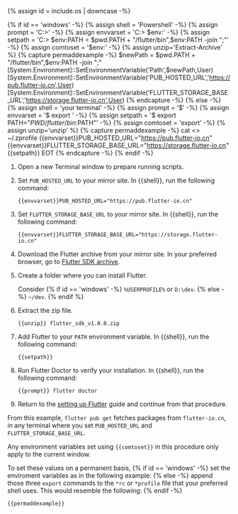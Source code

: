 {% assign id =  include.os | downcase -%}

{% if id == 'windows' -%}
{% assign shell = 'Powershell' -%}
{% assign prompt = 'C:\>' -%}
{% assign envvarset = 'C:\> $env:' -%}
{% assign setpath = 'C:\> $env:PATH = $pwd.PATH + "/flutter/bin",$env:PATH -join ";"' -%}
{% assign comtoset = '$env:' -%}
{% assign unzip='Extract-Archive' %}
{% capture permaddexample -%}
$newPath = $pwd.PATH + "/flutter/bin",$env:PATH -join ";"
[System.Environment]::SetEnvironmentVariable('Path',$newPath,User)
[System.Environment]::SetEnvironmentVariable('PUB_HOSTED_URL','https://pub.flutter-io.cn',User)
[System.Environment]::SetEnvironmentVariable('FLUTTER_STORAGE_BASE_URL','https://storage.flutter-io.cn',User)
{% endcapture -%}
{% else -%}
{% assign shell = 'your terminal' -%}
{% assign prompt = '$' -%}
{% assign envvarset = '$ export ' -%}
{% assign setpath = '$ export PATH="$PWD/flutter/bin:$PATH"' -%}
{% assign comtoset = 'export' -%}
{% assign unzip='unzip' %}
{% capture permaddexample -%}
cat <<EOT >> ~/.zprofile
{{envvarset}}PUB_HOSTED_URL="https://pub.flutter-io.cn"
{{envvarset}}FLUTTER_STORAGE_BASE_URL="https://storage.flutter-io.cn"
{{setpath}}
EOT
{% endcapture -%}
{% endif -%}

<div id="{{id}}" class="tab-pane
  {%- if id == 'windows' %} active {% endif %}"
  role="tabpanel" aria-labelledby="{{id}}-tab" markdown="1">

1. Open a new Terminal window to prepare running scripts.

1. Set `PUB_HOSTED_URL` to your mirror site.
   In {{shell}}, run the following command:

   ```terminal
   {{envvarset}}PUB_HOSTED_URL="https://pub.flutter-io.cn"
   ```

1. Set `FLUTTER_STORAGE_BASE_URL` to your mirror site.
   In {{shell}}, run the following command:

   ```terminal
   {{envvarset}}FLUTTER_STORAGE_BASE_URL="https://storage.flutter-io.cn"
   ```

1. Download the Flutter archive from your mirror site.
   In your preferred browser, go to
   [Flutter SDK archive](https://flutter.cn/docs/release/archive?tab={{id}}).

1. Create a folder where you can install Flutter.

   Consider
   {% if id == 'windows' -%}
   `%USERPROFILE%` or `D:\dev`.
   {% else -%}
   `~/dev`.
   {% endif %}

1. Extract the zip file.

   ```terminal
   {{unzip}} flutter_sdk_v1.0.0.zip
   ```

1. Add Flutter to your `PATH` environment variable.
   In {{shell}}, run the following command:

   ```terminal
   {{setpath}}
   ```

1. Run Flutter Doctor to verify your installation.
   In {{shell}}, run the following command:

   ```terminal
   {{prompt}} flutter doctor
   ```

1. Return to the [setting up Flutter]({{site.url}}/get-started/editor)
   guide and continue from that procedure.

From this example, `flutter pub get` fetches packages from `flutter-io.cn`,
in any terminal where you set `PUB_HOSTED_URL` and `FLUTTER_STORAGE_BASE_URL`.

Any environment variables set using `{{comtoset}}` in this procedure
only apply to the current window.

To set these values on a permanent basis,
{% if id == 'windows' -%}
set the enviroment variables as in the following example:
{% else -%}
append those three `export` commands to the `*rc` or `*profile`
file that your preferred shell uses. This would resemble the following:
{% endif -%}

```terminal
{{permaddexample}} 
```

</div>
